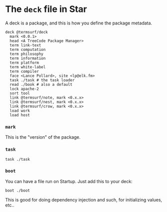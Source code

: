 # The `deck` file in Star

A deck is a package, and this is how you define the package metadata.

```
deck @termsurf/deck
  mark <0.0.1>
  head <A TreeCode Package Manager>
  term link-text
  term computation
  term philosophy
  term information
  term platform
  term white-label
  term compiler
  face <Lance Pollard>, site <lp@elk.fm>
  task ./task # the task loader
  read ./book # also a default
  lock apache-2
  sort tool
  link @termsurf/note, mark <0.x.x>
  link @termsurf/nest, mark <0.x.x>
  link @termsurf/crow, mark <0.x.x>
  load work
  load host
```

### `mark`

This is the "version" of the package.

### `task`

```
task ./task
```

### `boot`

You can have a file run on Startup. Just add this to your deck:

```
boot ./boot
```

This is good for doing dependency injection and such, for initializing
values, etc..
